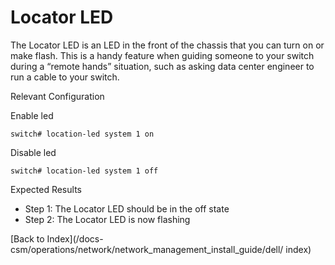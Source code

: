 # Locator LED

The Locator LED is an LED in the front of the chassis that you can turn on or make flash. This is a handy feature when guiding someone to your switch during a “remote hands” situation, such as asking data center engineer to run a cable to your switch.

Relevant Configuration

Enable led

```
switch# location-led system 1 on
```

Disable led

```
switch# location-led system 1 off
```


Expected Results

* Step 1: The Locator LED should be in the off state
* Step 2: The Locator LED is now flashing

[Back to Index](/docs-csm/operations/network/network_management_install_guide/dell/
index)

